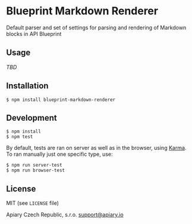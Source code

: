 # Blueprint Markdown Renderer

Default parser and set of settings for parsing and rendering of Markdown blocks in API Blueprint



## Usage

_TBD_

## Installation

```shell
$ npm install blueprint-markdown-renderer
```

## Development

```shell
$ npm install
$ npm test
```

By default, tests are ran on server as well as in the browser, using
[Karma](karma-runner.github.io/). To ran manually just one specific type, use:

```shell
$ npm run server-test
$ npm run browser-test
```

## License


MIT (see `LICENSE` file)

Apiary Czech Republic, s.r.o. <support@apiary.io>
